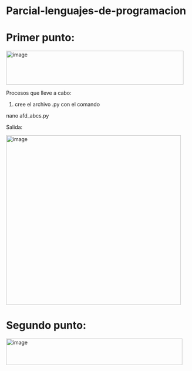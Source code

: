 # Parcial-lenguajes-de-programacion

# Primer punto:


<img width="483" height="92" alt="image" src="https://github.com/user-attachments/assets/a733f6c1-b87b-4ae7-906b-b5946b2dbbea" />


Procesos que lleve a cabo:

1. cree el archivo .py con el comando
   
nano afd_abcs.py


Salida:

<img width="476" height="461" alt="image" src="https://github.com/user-attachments/assets/788a99b8-1e9e-499d-9ddc-0014728118c2" />




# Segundo punto:

<img width="480" height="72" alt="image" src="https://github.com/user-attachments/assets/27af0bbb-327b-441e-9164-1aba456cc45c" />

